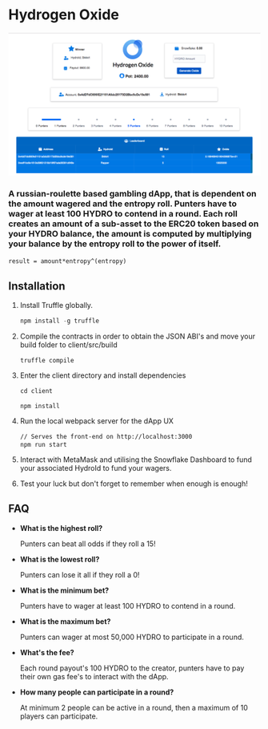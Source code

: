 # Hydrogen Oxide

![Alt text](./UX.png?raw=true "Oxide UX")

### A russian-roulette based gambling dApp, that is dependent on the amount wagered and the entropy roll. Punters have to wager at least 100 HYDRO to contend in a round. Each roll creates an amount of a sub-asset to the ERC20 token based on your HYDRO balance, the amount is computed by multiplying your balance by the entropy roll to the power of itself.

```
result = amount*entropy^(entropy)
```

## Installation

1. Install Truffle globally.
    ```javascript
    npm install -g truffle
    ```

2. Compile the contracts in order to obtain the JSON ABI's and move your build folder to client/src/build

    ```
    truffle compile
    ```

3. Enter the client directory and install dependencies
    ```
    cd client
    ```
    ```
    npm install
    ```

4. Run the local webpack server for the dApp UX
    ```
    // Serves the front-end on http://localhost:3000
    npm run start
    ```

5. Interact with MetaMask and utilising the Snowflake Dashboard to fund your associated HydroId to fund your wagers.

6. Test your luck but don't forget to remember when enough is enough!

## FAQ

* __What is the highest roll?__

  Punters can beat all odds if they roll a 15!

* __What is the lowest roll?__

  Punters can lose it all if they roll a 0!

* __What is the minimum bet?__

  Punters have to wager at least 100 HYDRO to contend in a round.

* __What is the maximum bet?__

  Punters can wager at most 50,000 HYDRO to participate in a round.

* __What's the fee?__

  Each round payout's 100 HYDRO to the creator, punters have to pay their own gas fee's to interact with the dApp.

* __How many people can participate in a round?__

  At minimum 2 people can be active in a round, then a maximum of 10 players can
  participate.
